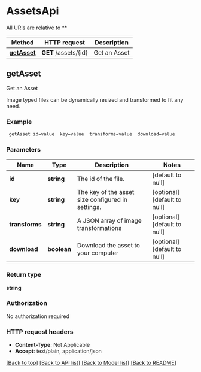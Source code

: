 # AssetsApi

All URIs are relative to **

Method | HTTP request | Description
------------- | ------------- | -------------
[**getAsset**](AssetsApi.md#getAsset) | **GET** /assets/{id} | Get an Asset



## getAsset

Get an Asset

Image typed files can be dynamically resized and transformed to fit any need.

### Example

```bash
 getAsset id=value  key=value  transforms=value  download=value
```

### Parameters


Name | Type | Description  | Notes
------------- | ------------- | ------------- | -------------
 **id** | **string** | The id of the file. | [default to null]
 **key** | **string** | The key of the asset size configured in settings. | [optional] [default to null]
 **transforms** | **string** | A JSON array of image transformations | [optional] [default to null]
 **download** | **boolean** | Download the asset to your computer | [optional] [default to null]

### Return type

**string**

### Authorization

No authorization required

### HTTP request headers

- **Content-Type**: Not Applicable
- **Accept**: text/plain, application/json

[[Back to top]](#) [[Back to API list]](../README.md#documentation-for-api-endpoints) [[Back to Model list]](../README.md#documentation-for-models) [[Back to README]](../README.md)

